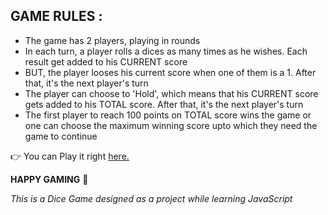 ## GAME RULES :

- The game has 2 players, playing in rounds
- In each turn, a player rolls a dices as many times as he wishes. Each result get added to his CURRENT score
- BUT, the player looses his current score when one of them is a 1. After that, it's the next player's turn
- The player can choose to 'Hold', which means that his CURRENT score gets added to his TOTAL score. After that, it's the next player's turn
- The first player to reach 100 points on TOTAL score wins the game or one can choose the maximum winning score upto which they need the game to continue


 :point_right: You can Play it right [here.](https://mahithchigurupati.github.io/Dice-Game/)

**HAPPY GAMING** :slightly_smiling_face:	

*This is a Dice Game designed as a project while learning JavaScript*





